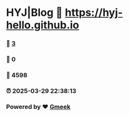 # HYJ|Blog :link: https://hyj-hello.github.io 
### :page_facing_up: [3](https://hyj-hello.github.io/tag.html) 
### :speech_balloon: 0 
### :hibiscus: 4598 
### :alarm_clock: 2025-03-29 22:38:13 
### Powered by :heart: [Gmeek](https://github.com/Meekdai/Gmeek)
